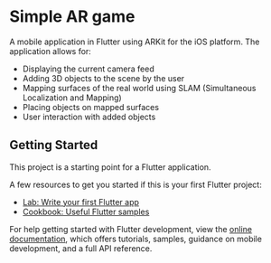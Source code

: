 # Simple AR game

A mobile application in Flutter using ARKit for the iOS platform. The application allows for:

* Displaying the current camera feed
* Adding 3D objects to the scene by the user
* Mapping surfaces of the real world using SLAM (Simultaneous Localization and Mapping)
* Placing objects on mapped surfaces
* User interaction with added objects

## Getting Started

This project is a starting point for a Flutter application.

A few resources to get you started if this is your first Flutter project:

- [Lab: Write your first Flutter app](https://docs.flutter.dev/get-started/codelab)
- [Cookbook: Useful Flutter samples](https://docs.flutter.dev/cookbook)

For help getting started with Flutter development, view the
[online documentation](https://docs.flutter.dev/), which offers tutorials,
samples, guidance on mobile development, and a full API reference.
